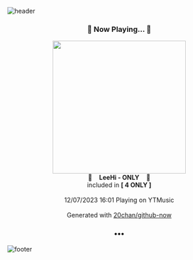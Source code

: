 ![header](https://capsule-render.vercel.app/api?type=wave&height=170&section=header&fontColor=090707&fontAlignX=45&fontAlignY=65&fontSize=100)

<h3 align="center">🎵 Now Playing... 🎵</h3>
<p align="center">
  <a href="https://music.youtube.com/watch?v=Fy5C-bzi59Q">
    <img width="300" src="https://lh3.googleusercontent.com/ildm1QEeiEcNh8L7vtF9R103yZJ4CXozGjW1iMwWb78naV1-bWVN19mnlFfEC2GunGrubnpJ2qJOLeo">
  </a>
  <br>
  🎵&nbsp&nbsp&nbsp <b>LeeHi - ONLY</b> &nbsp&nbsp&nbsp🎵
  <br>
  included in <b>[ 4 ONLY ]</b>
  
  <br />
  <br />
  12/07/2023 16:01 Playing on YTMusic
  <br />
  <br />
  Generated with <a href="https://github.com/20chan/github-now">20chan/github-now</a>
</p>

<h3 align="center">•••</h3>

![footer](https://capsule-render.vercel.app/api?type=wave&height=150&section=footer)
